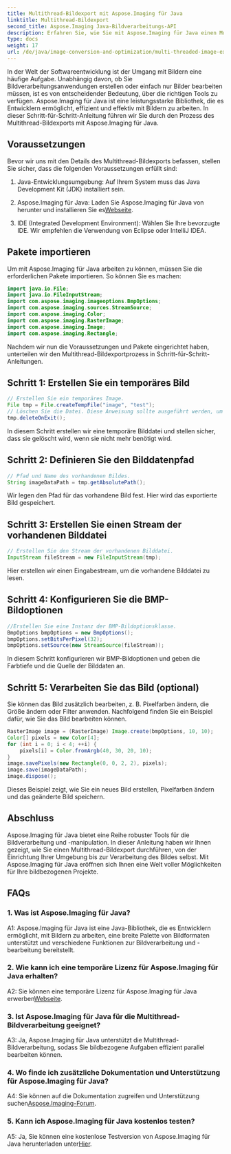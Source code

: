 ```yaml
---
title: Multithread-Bildexport mit Aspose.Imaging für Java
linktitle: Multithread-Bildexport
second_title: Aspose.Imaging Java-Bildverarbeitungs-API
description: Erfahren Sie, wie Sie mit Aspose.Imaging für Java einen Multithread-Bildexport durchführen. Meistern Sie die Bildverarbeitung und -manipulation mit dieser Schritt-für-Schritt-Anleitung.
type: docs
weight: 17
url: /de/java/image-conversion-and-optimization/multi-threaded-image-export/
---
```

In der Welt der Softwareentwicklung ist der Umgang mit Bildern eine häufige Aufgabe. Unabhängig davon, ob Sie Bildverarbeitungsanwendungen erstellen oder einfach nur Bilder bearbeiten müssen, ist es von entscheidender Bedeutung, über die richtigen Tools zu verfügen. Aspose.Imaging für Java ist eine leistungsstarke Bibliothek, die es Entwicklern ermöglicht, effizient und effektiv mit Bildern zu arbeiten. In dieser Schritt-für-Schritt-Anleitung führen wir Sie durch den Prozess des Multithread-Bildexports mit Aspose.Imaging für Java.

## Voraussetzungen

Bevor wir uns mit den Details des Multithread-Bildexports befassen, stellen Sie sicher, dass die folgenden Voraussetzungen erfüllt sind:

1. Java-Entwicklungsumgebung: Auf Ihrem System muss das Java Development Kit (JDK) installiert sein.

2.  Aspose.Imaging für Java: Laden Sie Aspose.Imaging für Java von herunter und installieren Sie es[Webseite](https://releases.aspose.com/imaging/java/).

3. IDE (Integrated Development Environment): Wählen Sie Ihre bevorzugte IDE. Wir empfehlen die Verwendung von Eclipse oder IntelliJ IDEA.

## Pakete importieren

Um mit Aspose.Imaging für Java arbeiten zu können, müssen Sie die erforderlichen Pakete importieren. So können Sie es machen:

```java
import java.io.File;
import java.io.FileInputStream;
import com.aspose.imaging.imageoptions.BmpOptions;
import com.aspose.imaging.sources.StreamSource;
import com.aspose.imaging.Color;
import com.aspose.imaging.RasterImage;
import com.aspose.imaging.Image;
import com.aspose.imaging.Rectangle;
```

Nachdem wir nun die Voraussetzungen und Pakete eingerichtet haben, unterteilen wir den Multithread-Bildexportprozess in Schritt-für-Schritt-Anleitungen.

## Schritt 1: Erstellen Sie ein temporäres Bild

```java
// Erstellen Sie ein temporäres Image.
File tmp = File.createTempFile("image", "test");
// Löschen Sie die Datei. Diese Anweisung sollte ausgeführt werden, um sicherzustellen, dass die Ressource ordnungsgemäß entsorgt wird.
tmp.deleteOnExit();
```

In diesem Schritt erstellen wir eine temporäre Bilddatei und stellen sicher, dass sie gelöscht wird, wenn sie nicht mehr benötigt wird.

## Schritt 2: Definieren Sie den Bilddatenpfad

```java
// Pfad und Name des vorhandenen Bildes.
String imageDataPath = tmp.getAbsolutePath();
```

Wir legen den Pfad für das vorhandene Bild fest. Hier wird das exportierte Bild gespeichert.

## Schritt 3: Erstellen Sie einen Stream der vorhandenen Bilddatei

```java
// Erstellen Sie den Stream der vorhandenen Bilddatei.
InputStream fileStream = new FileInputStream(tmp);
```

Hier erstellen wir einen Eingabestream, um die vorhandene Bilddatei zu lesen.

## Schritt 4: Konfigurieren Sie die BMP-Bildoptionen

```java
//Erstellen Sie eine Instanz der BMP-Bildoptionsklasse.
BmpOptions bmpOptions = new BmpOptions();
bmpOptions.setBitsPerPixel(32);
bmpOptions.setSource(new StreamSource(fileStream));
```

In diesem Schritt konfigurieren wir BMP-Bildoptionen und geben die Farbtiefe und die Quelle der Bilddaten an.

## Schritt 5: Verarbeiten Sie das Bild (optional)

Sie können das Bild zusätzlich bearbeiten, z. B. Pixelfarben ändern, die Größe ändern oder Filter anwenden. Nachfolgend finden Sie ein Beispiel dafür, wie Sie das Bild bearbeiten können.

```java
RasterImage image = (RasterImage) Image.create(bmpOptions, 10, 10);
Color[] pixels = new Color[4];
for (int i = 0; i < 4; ++i) {
    pixels[i] = Color.fromArgb(40, 30, 20, 10);
}
image.savePixels(new Rectangle(0, 0, 2, 2), pixels);
image.save(imageDataPath);
image.dispose();
```

Dieses Beispiel zeigt, wie Sie ein neues Bild erstellen, Pixelfarben ändern und das geänderte Bild speichern.

## Abschluss

Aspose.Imaging für Java bietet eine Reihe robuster Tools für die Bildverarbeitung und -manipulation. In dieser Anleitung haben wir Ihnen gezeigt, wie Sie einen Multithread-Bildexport durchführen, von der Einrichtung Ihrer Umgebung bis zur Verarbeitung des Bildes selbst. Mit Aspose.Imaging für Java eröffnen sich Ihnen eine Welt voller Möglichkeiten für Ihre bildbezogenen Projekte.

## FAQs

### 1. Was ist Aspose.Imaging für Java?

A1: Aspose.Imaging für Java ist eine Java-Bibliothek, die es Entwicklern ermöglicht, mit Bildern zu arbeiten, eine breite Palette von Bildformaten unterstützt und verschiedene Funktionen zur Bildverarbeitung und -bearbeitung bereitstellt.

### 2. Wie kann ich eine temporäre Lizenz für Aspose.Imaging für Java erhalten?

 A2: Sie können eine temporäre Lizenz für Aspose.Imaging für Java erwerben[Webseite](https://purchase.aspose.com/temporary-license/).

### 3. Ist Aspose.Imaging für Java für die Multithread-Bildverarbeitung geeignet?

A3: Ja, Aspose.Imaging für Java unterstützt die Multithread-Bildverarbeitung, sodass Sie bildbezogene Aufgaben effizient parallel bearbeiten können.

### 4. Wo finde ich zusätzliche Dokumentation und Unterstützung für Aspose.Imaging für Java?

 A4: Sie können auf die Dokumentation zugreifen und Unterstützung suchen[Aspose.Imaging-Forum](https://forum.aspose.com/).

### 5. Kann ich Aspose.Imaging für Java kostenlos testen?

 A5: Ja, Sie können eine kostenlose Testversion von Aspose.Imaging für Java herunterladen unter[Hier](https://releases.aspose.com/).
